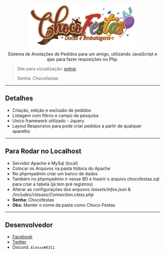 <p align="center">
  <img align="center" width="350" src="https://github.com/AlexDjon/Choco-Festas/blob/master/assets/images/logo.png?raw=true">
</p>

<p align="center">
  Sistema de Anotações de Pedidos para um amigo, utilizando JavaScript e ajax para fazer requisições no Php.
</p>
<blockquote> Site para vizualização: <a href="https://welcometoalex.space/orion/"> entrar </a> </blockquote>
<blockquote> Senha: Chocofestas </blockquote>

<hr>

## Detalhes
- Criação, edição e exclusão de pedidos
- Listagem com filtros e campo de pesquisa
- Unico framework utilizado - Jquery
- Layout Responsivo para pode criar pedidos a partir de qualquer aparelho

<hr>

## Para Rodar no Localhost
- Servidor Apache e MySql (local)
- Colocar os Arquivos na pasta htdocs do Apache
- No phpmyadmin criar um banco de dados
- Também no phpmyadmin ir nesse BD e Inserir o arquivo chocofestas.sql para criar a tabela (já tem pré registros)
- Alterar as configurações dos arquivos */assets/infos.json* & */includes/classes/Connection.class.php*
- **Senha:** Chocofestas
- **Obs:** Manter o nome da pasta como Choco-Festas

<hr>

## Desenvolvedor
- [Facebook](https://www.facebook.com/alex.djonata.52)
- [Twitter](https://twitter.com/AlexDjonata)
- Discord: `Alexxx#8311`
